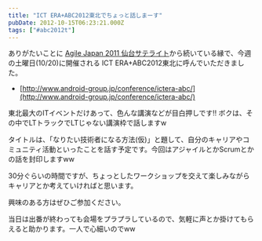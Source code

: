 ```yaml
---
title: "ICT ERA+ABC2012東北でちょっと話しまーす"
pubDate: 2012-10-15T06:23:21.000Z
tags: ["#abc2012t"]
---
```


ありがたいことに [Agile Japan 2011 仙台サテライト](http://d.hatena.ne.jp/nawoto/20110406/1302055294)から続いている縁で、今週の土曜日(10/20)に開催される ICT ERA+ABC2012東北に呼んでいただきました。

- [http://www.android-group.jp/conference/ictera-abc/](http://www.android-group.jp/conference/ictera-abc/)

東北最大のITイベントだけあって、色んな講演などが目白押しです!! ボクは、その中でLTトラックでLTじゃない講演枠で話しますw

タイトルは、「なりたい技術者になる方法(仮)」と題して、自分のキャリアやコミュニティ活動といったことを話す予定です。今回はアジャイルとかScrumとかの話を封印しますww

30分ぐらいの時間ですが、ちょっとしたワークショップを交えて楽しみながらキャリアとか考えていければと思います。

興味のある方はぜひご参加ください。

当日は出番が終わっても会場をプラプラしているので、気軽に声とか掛けてもらえると助かります。一人で心細いのでww